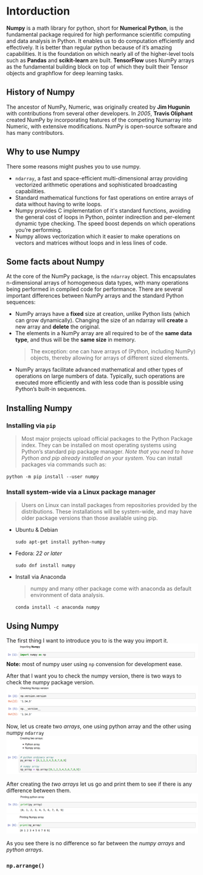 # Intorduction

**Numpy** is a math library for python, short for **Numerical Python**, is the fundamental package required for high performance scientific computing and data analysis in Python. It enables us to do computation efficiently and effectively. It is better than regular python because of it’s amazing capabilities. It is the foundation on which nearly all of the higher-level tools such as **Pandas** and **scikit-learn** are built. **TensorFlow** uses NumPy arrays as the fundamental building block on top of which they built their Tensor objects and graphflow for deep learning tasks.

## History of Numpy

The ancestor of NumPy, Numeric, was originally created by **Jim Hugunin** with contributions from several other developers. In _2005_, **Travis Oliphant** created NumPy by incorporating features of the competing Numarray into Numeric, with extensive modifications. NumPy is open-source software and has many contributors.

## Why to use Numpy

There some reasons might pushes you to use numpy.

* `ndarray`, a fast and space-efficient multi-dimensional array providing vectorized arithmetic operations and sophisticated broadcasting capabilities.
* Standard mathematical functions for fast operations on entire arrays of data without having to write loops.
* Numpy provides C implementation of it's standard functions, avoiding the general cost of loops in Python, pointer indirection and per-element dynamic type checking. The speed boost depends on which operations you’re performing.
* Numpy allows vectorization which it easier to make operations on vectors and matrices without loops and in less lines of code.

## Some facts about Numpy

At the core of the NumPy package, is the `ndarray` object. This encapsulates n-dimensional arrays of homogeneous data types, with many operations being performed in compiled code for performance. There are several important differences between NumPy arrays and the standard Python sequences:

* NumPy arrays have a **fixed** size at creation, unlike Python lists (which can grow dynamically). Changing the size of an ndarray will **create** a new array and **delete** the original.
* The elements in a NumPy array are all required to be of the **same data type**, and thus will be the **same size** in memory.
    > The exception: one can have arrays of (Python, including NumPy) objects, thereby allowing for arrays of different sized elements.
* NumPy arrays facilitate advanced mathematical and other types of operations on large numbers of data. Typically, such operations are executed more efficiently and with less code than is possible using Python’s built-in sequences.

## Installing Numpy

### Installing via `pip`

> Most major projects upload official packages to the Python Package index. They can be installed on most operating systems using Python’s standard pip package manager. _Note that you need to have Python and pip already installed on your system._ You can install packages via commands such as:

`python -m pip install --user numpy`

### Install system-wide via a Linux package manager

> Users on Linux can install packages from repositories provided by the distributions. These installations will be system-wide, and may have older package versions than those available using pip.

* Ubuntu & Debian

    `sudo apt-get install python-numpy`
* Fedora: _22 or later_

    `sudo dnf install numpy`
* Install via Anaconda
    > numpy and many other package come with anaconda as default environment of data analysis.

    `conda install -c anaconda numpy`

## Using Numpy

The first thing I want to introduce you to is the way you import it.
![importing_numpy](./images/numpy_import.png)
**Note:** most of numpy user using `np` convension for development ease.

After that I want you to check the numpy version, there is two ways to check the numpy package version.
![numpy_version](./images/numpy_version.png)

Now, let us create two _arrays_, one using python array and the other using numpy `ndarray`
![numpy_create_arrays](./images/numpy_create_arrays.png)

After creating the _two arrays_ let us go and print them to see if there is any difference between them.
![numpy_print_one](./images/numpy_print_one.png)
![numpy_print_two](./images/numpy_print_two.png)

As you see there is no difference so far between the _numpy arrays_ and _python arrays_.

### `np.arrange()`
